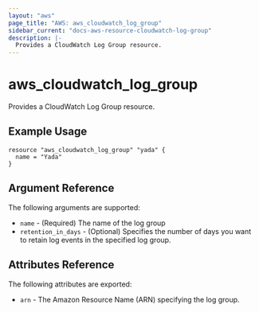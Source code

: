 ```yaml
---
layout: "aws"
page_title: "AWS: aws_cloudwatch_log_group"
sidebar_current: "docs-aws-resource-cloudwatch-log-group"
description: |-
  Provides a CloudWatch Log Group resource.
---
```


# aws\_cloudwatch\_log\_group

Provides a CloudWatch Log Group resource.

## Example Usage

```
resource "aws_cloudwatch_log_group" "yada" {
  name = "Yada"
}
```

## Argument Reference

The following arguments are supported:

* `name` - (Required) The name of the log group
* `retention_in_days` - (Optional) Specifies the number of days
  you want to retain log events in the specified log group.

## Attributes Reference

The following attributes are exported:

* `arn` - The Amazon Resource Name (ARN) specifying the log group.
